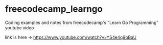 # freecodecamp_learngo

Coding examples and notes from freecodecamp's "Learn Go Programming" youtube video

link is here -> https://www.youtube.com/watch?v=YS4e4q9oBaU
